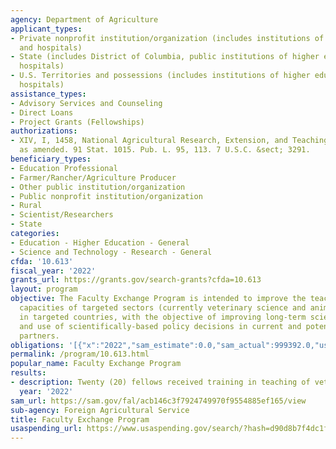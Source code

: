 ```yaml
---
agency: Department of Agriculture
applicant_types:
- Private nonprofit institution/organization (includes institutions of higher education
  and hospitals)
- State (includes District of Columbia, public institutions of higher education and
  hospitals)
- U.S. Territories and possessions (includes institutions of higher education and
  hospitals)
assistance_types:
- Advisory Services and Counseling
- Direct Loans
- Project Grants (Fellowships)
authorizations:
- XIV, I, 1458, National Agricultural Research, Extension, and Teaching Act of 1977,
  as amended. 91 Stat. 1015. Pub. L. 95, 113. 7 U.S.C. &sect; 3291.
beneficiary_types:
- Education Professional
- Farmer/Rancher/Agriculture Producer
- Other public institution/organization
- Public nonprofit institution/organization
- Rural
- Scientist/Researchers
- State
categories:
- Education - Higher Education - General
- Science and Technology - Research - General
cfda: '10.613'
fiscal_year: '2022'
grants_url: https://grants.gov/search-grants?cfda=10.613
layout: program
objective: The Faculty Exchange Program is intended to improve the teaching and pedagogical
  capacities of targeted sectors (currently veterinary science and animal health)
  in targeted countries, with the objective of improving long-term scientific capacity
  and use of scientifically-based policy decisions in current and potential trading
  partners.
obligations: '[{"x":"2022","sam_estimate":0.0,"sam_actual":999392.0,"usa_spending_actual":941608.01},{"x":"2023","sam_estimate":0.0,"sam_actual":999063.0,"usa_spending_actual":916461.77},{"x":"2024","sam_estimate":986300.0,"sam_actual":0.0,"usa_spending_actual":912204.72}]'
permalink: /program/10.613.html
popular_name: Faculty Exchange Program
results:
- description: Twenty (20) fellows received training in teaching of veterinary medicine
  year: '2022'
sam_url: https://sam.gov/fal/acb146c3f7924749970f9554885ef165/view
sub-agency: Foreign Agricultural Service
title: Faculty Exchange Program
usaspending_url: https://www.usaspending.gov/search/?hash=d90d8b7f4dc1f8ccfbb8c1ecc26f0b69
---
```


